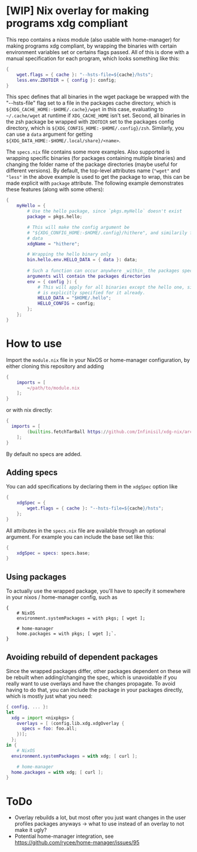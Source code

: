 # [WIP] Nix overlay for making programs xdg compliant

This repo contains a nixos module (also usable with home-manager) for making
programs xdg compliant, by wrapping the binaries with certain environment
variables set or certains flags passed. All of this is done with a manual
specification for each program, which looks something like this:

```nix
{
	wget.flags = { cache }: "--hsts-file=${cache}/hsts";
	less.env.ZDOTDIR = { config }: config;
}
```

This spec defines that all binaries in the wget package be wrapped with the
"--hsts-file" flag set to a file in the packages cache directory, which is
`${XDG_CACHE_HOME:-$HOME/.cache}/wget` in this case, evaluating to
`~/.cache/wget` at runtime if `XDG_CACHE_HOME` isn't set. Second, all binaries
in the zsh package be wrapped with `ZDOTDIR` set to the packages config
directory, which is `${XDG_CONFIG_HOME:-$HOME/.config}/zsh`. Similarly, you can
use a `data` argument for getting
`${XDG_DATA_HOME:-$HOME/.local/share}/<name>`.

The `specs.nix` file contains some more examples. Also supported is wrapping
specific binaries (for packages containing multiple binaries) and changing the
folder name of the package directories (maybe useful for different versions). By
default, the top-level attributes name (`"wget"` and `"less"` in the above
example is used to get the package to wrap, this can be made explicit with
`package` attribute. The following example demonstrates these features (along
with some others):

```nix
{
	myHello = {
		# Use the hello package, since `pkgs.myHello` doesn't exist
		package = pkgs.hello;

		# This will make the config argument be
		# "${XDG_CONFIG_HOME:-$HOME/.config}/hithere", and similarily for cache and
		# data
		xdgName = "hithere";

		# Wrapping the hello binary only
		bin.hello.env.HELLO_DATA = { data }: data;
		
		# Such a function can occur anywhere _within_ the packages spec, and the
		arguments will contain the packages directories
		env = { config }: {
			# This will apply for all binaries except the hello one, since HELLO_DATA
			# is explicitly specified for it already.
			HELLO_DATA = "$HOME/.hello";
			HELLO_CONFIG = config;
		};
	};
}
```

# How to use

Import the `module.nix` file in your NixOS or home-manager configuration, by
either cloning this repository and adding

```nix
{
	imports = [
		~/path/to/module.nix
	];
}
```

or with nix directly:

```nix
{
  imports = [
		(builtins.fetchTarBall https://github.com/Infinisil/xdg-nix/archive/master.tar.gz)
	];
}
```

By default no specs are added.

## Adding specs

You can add specifications by declaring them in the `xdgSpec` option like

```nix
{
	xdgSpec = {
		wget.flags = { cache }: "--hsts-file=${cache}/hsts";
	};
}
```

All attributes in the `specs.nix` file are available through an optional
argument. For example you can include the base set like this:

```nix
{
	xdgSpec = specs: specs.base;
}
```

## Using packages

To actually use the wrapped package, you'll have to specify it somewhere in your
nixos / home-manager config, such as

```
{
	# NixOS
	environment.systemPackages = with pkgs; [ wget ];
	
	# home-manager
	home.packages = with pkgs; [ wget ];`.
}
```


## Avoiding rebuild of dependent packages

Since the wrapped packages differ, other packages dependent on these will be
rebuilt when adding/changing the spec, which is unavoidable if you really want
to use overlays and have the changes propagate.
To avoid having to do that, you can include the package in your
packages directly, which is mostly just what you need:

```nix
{ config, ... }:
let
  xdg = import <nixpkgs> {
    overlays = [ (config.lib.xdg.xdgOverlay {
      specs = foo: foo.all;
    })];
  };
in {
	# NixOS
  environment.systemPackages = with xdg; [ curl ];

	# home-manager
  home.packages = with xdg; [ curl ];
}
```

# ToDo

- Overlay rebuilds a lot, but most ofter you just want changes in the user
	profiles packages anyways -> what to use instead of an overlay to not make it
	ugly?
- Potential home-manager integration, see https://github.com/rycee/home-manager/issues/95
